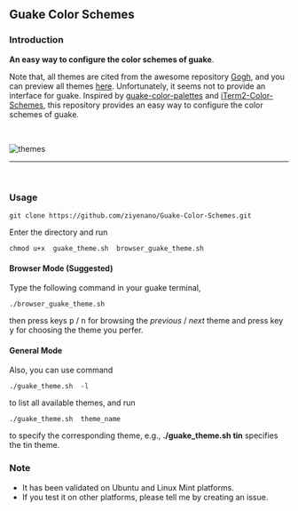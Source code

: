 ## Guake Color Schemes

### Introduction

__An easy way to configure the  color schemes of guake__.

Note that, all themes  are cited from the awesome repository [Gogh](https://github.com/Mayccoll/Gogh), and you can preview all  themes [here](https://github.com/Mayccoll/Gogh/blob/master/content/themes.md). Unfortunately, it seems not to provide an interface for guake. Inspired by [guake-color-palettes](https://github.com/coolwanglu/guake-colors-solarized) and [iTerm2-Color-Schemes](https://github.com/mbadolato/iTerm2-Color-Schemes), this repository provides an easy way to configure  the color schemes of guake. 

<br/>

![themes](https://github.com/ziyenano/Guake-Color-Schemes/blob/master/images/themes.gif)

-------------

<br/>

### Usage

```
git clone https://github.com/ziyenano/Guake-Color-Schemes.git
```
Enter the directory and run

```
chmod u+x  guake_theme.sh  browser_guake_theme.sh
```


#### Browser Mode (Suggested)

Type the following command in your guake terminal,

```
./browser_guake_theme.sh
```
then press keys <kbd>p</kbd> / <kbd>n</kbd> for browsing the _previous_ / _next_ theme and press key <kbd>y</kbd> for choosing the theme you perfer.

#### General Mode

Also, you can use command

```
./guake_theme.sh  -l
```
to list all available themes, and run 

```
./guake_theme.sh  theme_name
```
to specify the corresponding theme, e.g., __./guake_theme.sh tin__ specifies the tin theme.

### Note

* It has been validated on Ubuntu and Linux Mint platforms. 
* If you test it on other platforms, please tell me by creating an issue.

